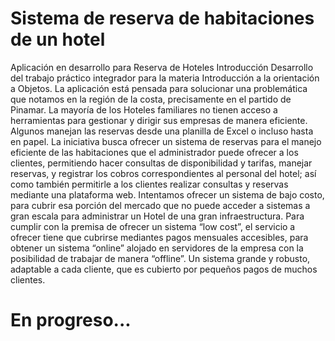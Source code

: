 # Sistema de reserva de habitaciones de un hotel
Aplicación en desarrollo para Reserva de Hoteles
Introducción
Desarrollo del trabajo práctico integrador para la materia Introducción a la orientación a Objetos.
La aplicación está pensada para solucionar una problemática que notamos en la región de la costa, precisamente en el partido de Pinamar.
La mayoría de los Hoteles familiares no tienen acceso a herramientas para gestionar y dirigir sus empresas de manera eficiente. Algunos manejan las reservas desde una planilla de Excel o incluso hasta en papel. La iniciativa busca ofrecer un sistema de reservas para el manejo eficiente de las habitaciones que el administrador puede ofrecer a los clientes, permitiendo hacer consultas de disponibilidad y tarifas, manejar reservas, y registrar los cobros correspondientes al personal del hotel; así como también permitirle a los clientes realizar consultas y reservas mediante una plataforma web.
Intentamos ofrecer un sistema de bajo costo, para cubrir esa porción del mercado que no puede acceder a sistemas a gran escala para administrar un Hotel de una gran infraestructura. 
Para cumplir con la premisa de ofrecer un sistema “low cost”, el servicio a ofrecer tiene que cubrirse mediantes pagos mensuales accesibles, para obtener un sistema “online” alojado en servidores de la empresa con la posibilidad de trabajar de manera “offline”.
Un sistema grande y robusto, adaptable a cada cliente, que es cubierto por pequeños pagos de muchos clientes.

# En progreso...
